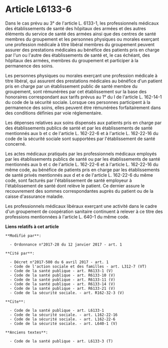 # Article L6133-6

Dans le cas prévu au 3° de l'article L. 6133-1, les professionnels médicaux des établissements de santé des hôpitaux des
armées et des autres éléments du service de santé des armées ainsi que des centres de santé membres du groupement et les
personnes physiques ou morales exerçant une profession médicale à titre libéral membres du groupement peuvent assurer des
prestations médicales au bénéfice des patients pris en charge par l'un ou l'autre des établissements de santé et, le cas
échéant, des hôpitaux des armées, membres du groupement et participer à la permanence des soins. 

Les personnes physiques ou morales exerçant une profession médicale à titre libéral, qui assurent des prestations médicales
au bénéfice d'un patient pris en charge par un établissement public de santé membre du groupement, sont rémunérées par cet
établissement sur la base des honoraires correspondant aux tarifs prévus au 1° du I de l'article L. 162-14-1 du code de la
sécurité sociale. Lorsque ces personnes participent à la permanence des soins, elles peuvent être rémunérées forfaitairement
dans des conditions définies par voie réglementaire. 

Les dépenses relatives aux soins dispensés aux patients pris en charge par des établissements publics de santé et par les
établissements de santé mentionnés aux b et c de l'article L. 162-22-6 et à l'article L. 162-22-16 du code de la sécurité
sociale sont supportées par l'établissement de santé concerné. 

Les actes médicaux pratiqués par les professionnels médicaux employés par les établissements publics de santé ou par les
établissements de santé mentionnés aux b et c de l'article L. 162-22-6 et à l'article L. 162-22-16 du même code, au bénéfice
de patients pris en charge par les établissements de santé privés mentionnés aux d et e de l'article L. 162-22-6 du même
code, sont facturés par l'établissement de santé employeur à l'établissement de santé dont relève le patient. Ce dernier
assure le recouvrement des sommes correspondantes auprès du patient ou de la caisse d'assurance maladie. 

Les professionnels médicaux libéraux exerçant une activité dans le cadre d'un groupement de coopération sanitaire continuent
à relever à ce titre des professions mentionnées à l'article L. 640-1 du même code.

**Liens relatifs à cet article**

	**Modifié par**:

	  - Ordonnance n°2017-28 du 12 janvier 2017 - art. 1

	**Cité par**:

	  - Décret n°2017-500 du 6 avril 2017 - art. 1
	  - Code de l'action sociale et des familles - art. L312-7 (VT)
	  - Code de la santé publique - art. R6133-1 (V)
	  - Code de la santé publique - art. R6133-10 (V)
	  - Code de la santé publique - art. R6133-11 (V)
	  - Code de la santé publique - art. R6133-14 (V)
	  - Code de la santé publique - art. R6133-21 (V)
	  - Code de la sécurité sociale. - art. R162-32-3 (V)

	**Cite**:

	  - Code de la santé publique - art. L6133-1
	  - Code de la sécurité sociale. - art. L162-22-16
	  - Code de la sécurité sociale. - art. L162-22-6
	  - Code de la sécurité sociale. - art. L640-1 (V)

	**Anciens textes**:

	  - Code de la santé publique - art. L6133-3 (T)

